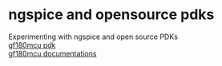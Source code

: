 # ngspice and opensource pdks
Experimenting with ngspice and open source PDKs<br>
[gf180mcu pdk](https://github.com/google/gf180mcu-pdk])<br>
[gf180mcu documentations](https://gf180mcu-pdk.readthedocs.io)
